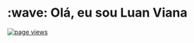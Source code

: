 <h1 align="left" id="luansv1495-title">:wave: Olá, eu sou Luan Viana</h1>

<p align="left">
  <a href="https://github.com/luansv1495/luansv1495r">
    <img src="https://komarev.com/ghpvc/?username=luansv1495" alt="page views" />
  </a>
</p>

<!--
**luansv1495/luansv1495** is a ✨ _special_ ✨ repository because its `README.md` (this file) appears on your GitHub profile.

Here are some ideas to get you started:

- 🔭 I’m currently working on ...
- 🌱 I’m currently learning ...
- 👯 I’m looking to collaborate on ...
- 🤔 I’m looking for help with ...
- 💬 Ask me about ...
- 📫 How to reach me: ...
- 😄 Pronouns: ...
- ⚡ Fun fact: ...
-->
